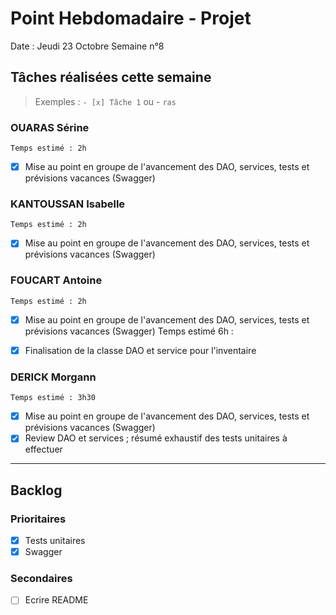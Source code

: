 # Point Hebdomadaire - Projet

Date : Jeudi 23 Octobre
Semaine n°8

## Tâches réalisées cette semaine

> Exemples : `- [x] Tâche 1` ou - `ras`

### OUARAS Sérine
    Temps estimé : 2h
- [x] Mise au point en groupe de l'avancement des DAO, services, tests et prévisions vacances (Swagger)

### KANTOUSSAN Isabelle
    Temps estimé : 2h
- [x] Mise au point en groupe de l'avancement des DAO, services, tests et prévisions vacances (Swagger)

### FOUCART Antoine
    Temps estimé : 2h
- [x] Mise au point en groupe de l'avancement des DAO, services, tests et prévisions vacances (Swagger)
    Temps estimé 6h : 
- [x] Finalisation de la classe DAO et service pour l'inventaire


### DERICK Morgann
    Temps estimé : 3h30
- [x] Mise au point en groupe de l'avancement des DAO, services, tests et prévisions vacances (Swagger)
- [x] Review DAO et services ; résumé exhaustif des tests unitaires à effectuer

---

## Backlog



### Prioritaires
- [x] Tests unitaires
- [x] Swagger

### Secondaires
- [ ] Ecrire README

